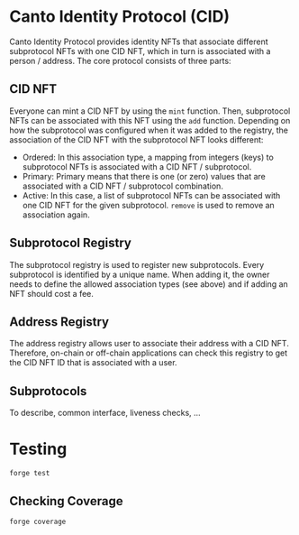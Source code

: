 # Canto Identity Protocol (CID)

Canto Identity Protocol provides identity NFTs that associate different subprotocol NFTs with one CID NFT, which in turn is associated with a person / address. The core protocol consists of three parts:

## CID NFT
Everyone can mint a CID NFT by using the `mint` function. Then, subprotocol NFTs can be associated with this NFT using the `add` function. Depending on how the subprotocol was configured when it was added to the registry, the association of the CID NFT with the subprotocol NFT looks different:
- Ordered: In this association type, a mapping from integers (keys) to subprotocol NFTs is associated with a CID NFT / subprotocol.
- Primary: Primary means that there is one (or zero) values that are associated with a CID NFT / subprotocol combination.
- Active: In this case, a list of subprotocol NFTs can be associated with one CID NFT for the given subprotocol.
`remove` is used to remove an association again.

## Subprotocol Registry
The subprotocol registry is used to register new subprotocols. Every subprotocol is identified by a unique name. When adding it, the owner needs to define the allowed association types (see above) and if adding an NFT should cost a fee.

## Address Registry
The address registry allows user to associate their address with a CID NFT. Therefore, on-chain or off-chain applications can check this registry to get the CID NFT ID that is associated with a user.

## Subprotocols
To describe, common interface, liveness checks, ...

# Testing

```
forge test
```

## Checking Coverage

```
forge coverage
```